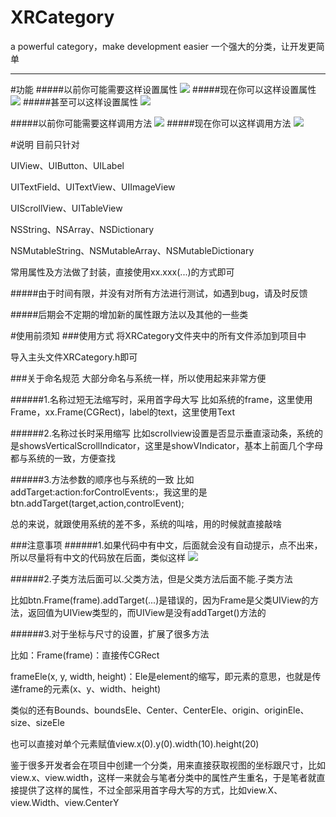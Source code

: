 # XRCategory
a powerful category，make development easier
一个强大的分类，让开发更简单

---------
#功能
#####以前你可能需要这样设置属性
![](http://ww4.sinaimg.cn/large/b68232a1gw1f2vfzm09tsj20ng078adj.jpg)
#####现在你可以这样设置属性
![](http://ww3.sinaimg.cn/large/b68232a1gw1f2vg0lxfkej20nm07w41l.jpg)
#####甚至可以这样设置属性
![](http://ww1.sinaimg.cn/large/b68232a1gw1f2vg1bstdsj21hg04o0vl.jpg)

#####以前你可能需要这样调用方法
![](http://ww3.sinaimg.cn/large/b68232a1gw1f2vg2ipympj214c044wh4.jpg)
#####现在你可以这样调用方法
![](http://ww3.sinaimg.cn/large/b68232a1gw1f2vg2xm0wcj21gg03wju6.jpg)

#说明
目前只针对

UIView、UIButton、UILabel

UITextField、UITextView、UIImageView

UIScrollView、UITableView

NSString、NSArray、NSDictionary

NSMutableString、NSMutableArray、NSMutableDictionary

常用属性及方法做了封装，直接使用xx.xxx(...)的方式即可

#####由于时间有限，并没有对所有方法进行测试，如遇到bug，请及时反馈

#####后期会不定期的增加新的属性跟方法以及其他的一些类

#使用前须知
###使用方式
将XRCategory文件夹中的所有文件添加到项目中

导入主头文件XRCategory.h即可

###关于命名规范
大部分命名与系统一样，所以使用起来非常方便

######1.名称过短无法缩写时，采用首字母大写
比如系统的frame，这里使用Frame，xx.Frame(CGRect)，label的text，这里使用Text

######2.名称过长时采用缩写
比如scrollview设置是否显示垂直滚动条，系统的是showsVerticalScrollIndicator，这里是showVIndicator，基本上前面几个字母都与系统的一致，方便查找

######3.方法参数的顺序也与系统的一致
比如addTarget:action:forControlEvents:，我这里的是btn.addTarget(target,action,controlEvent);

总的来说，就跟使用系统的差不多，系统的叫啥，用的时候就直接敲啥

###注意事项
######1.如果代码中有中文，后面就会没有自动提示，点不出来，所以尽量将有中文的代码放在后面，类似这样
![](http://ww3.sinaimg.cn/large/b68232a1gw1f2vgl3s37yj21he01g3zy.jpg)

######2.子类方法后面可以.父类方法，但是父类方法后面不能.子类方法

比如btn.Frame(frame).addTarget(...)是错误的，因为Frame是父类UIView的方法，返回值为UIView类型的，而UIView是没有addTarget()方法的

######3.对于坐标与尺寸的设置，扩展了很多方法

比如：Frame(frame)：直接传CGRect

frameEle(x, y, width, height)：Ele是element的缩写，即元素的意思，也就是传递frame的元素(x、y、width、height)

类似的还有Bounds、boundsEle、Center、CenterEle、origin、originEle、size、sizeEle

也可以直接对单个元素赋值view.x(0).y(0).width(10).height(20)

鉴于很多开发者会在项目中创建一个分类，用来直接获取视图的坐标跟尺寸，比如view.x、view.width，这样一来就会与笔者分类中的属性产生重名，于是笔者就直接提供了这样的属性，不过全部采用首字母大写的方式，比如view.X、view.Width、view.CenterY







